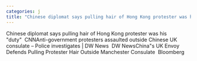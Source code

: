 ```yaml
---
categories: j
title: "Chinese diplomat says pulling hair of Hong Kong protester was his duty  CNN"
---
```

Chinese diplomat says pulling hair of Hong Kong protester was his "duty"&nbsp;&nbsp;CNNAnti-government protesters assaulted outside Chinese UK consulate – Police investigates | DW News&nbsp;&nbsp;DW NewsChina"s UK Envoy Defends Pulling Protester Hair Outside Manchester Consulate&nbsp;&nbsp;Bloomberg